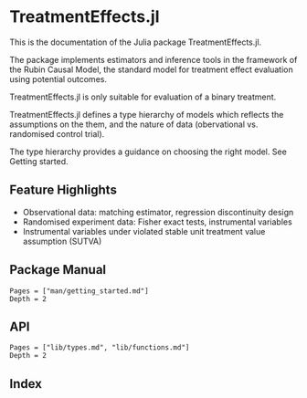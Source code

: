 # TreatmentEffects.jl

This is the documentation of the Julia package TreatmentEffects.jl. 

The package implements estimators and inference tools in the framework of the Rubin Causal Model,
the standard model for treatment effect evaluation using potential outcomes.  

TreatmentEffects.jl is only suitable for evaluation of a binary treatment.

TreatmentEffects.jl defines a type hierarchy of models which reflects the assumptions on the them,
and the nature of data (obervational vs. randomised control trial).

The type hierarchy provides a guidance on choosing the right model. See Getting started.

## Feature Highlights
* Observational data: matching estimator, regression discontinuity design
* Randomised experiment data: Fisher exact tests, instrumental variables
* Instrumental variables under violated stable unit treatment value assumption (SUTVA)

## Package Manual

```@contents
Pages = ["man/getting_started.md"]
Depth = 2
```

## API
```@contents
Pages = ["lib/types.md", "lib/functions.md"]
Depth = 2
```

## Index
```@index
```